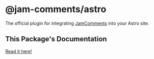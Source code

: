 # @jam-comments/astro

The official plugin for integrating [JamComments](https://jamcomments.com) into your Astro site.

## This Package's Documentation

[Read it here!](https://jamcomments.com/docs/integrations/astro/)
